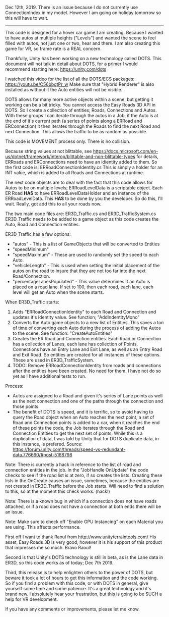 Dec 12th, 2019.   There is an issue because I do not currently use ConnectionIndex in my model.  However I am going on holiday tomorrow so this will have to wait.

-------------------------
This code is designed for a hover car game I am creating.  Because I wanted to have autos at multiple heights ("Levels") and wanted the scene to feel filled with autos, not just one or two, hear and there.  I am also creating this game for VR, so frame rate is a REAL concern.

Thankfully, Unity has been working on a new technology called DOTS.   This document will not talk in detail about DOTS, for a primer I would recommend starting here:  https://unity.com/dots

I watched this video for the list of all the DOTS/ECS packages:  https://youtu.be/C56bbgtPr_w   Make sure that "Hybrid Renderer" is also installed as without it the Auto entities will not be visible.

DOTS allows for many more active objects within a scene, but getting it working can be a bit tricky.  You cannot access the Easy Roads 3D API in DOTS.   So I create a collection of entities; Roads, Connections and Autos.    With these groups I can iterate through the autos in a Job, if the Auto is at the end of it's current path (a series of points along a ERRoad and ERConnection) it then iterates through the Roads to find the next Road and next Connection.   This allows the traffic to be as random as possible.

This code is MOVEMENT process only.  There is no collision.

Because string values at not blittable, see https://docs.microsoft.com/en-us/dotnet/framework/interop/blittable-and-non-blittable-types for details, ERRoads and ERConnections need to have an idientity added to them.   So the first code is; ERRoadConnectionIdentity.cs   This is simply a holder for an INT value, which is added to all Roads and Connections at runtime.

The next code objects are to deal with the fact that this code allows for Autos to be on multiple levels;  ERRoadLevelData is a scriptable object.   Each ER Road **HAS** to have ERRoadLevelDataHolder and an instance of the ERRoadLevelData.  This **HAS** to be done by you the developer.  So do this, I'll wait.   Really, got add this to all your roads now.

The two main code files are: ER3D_Traffic.cs and ER3D_TrafficSystem.cs   ER3D_Traffic needs to be added to a game object as this code creates the Auto, Road and Connection entities.

ER3D_Traffic has a few options:
* "autos" - This is a list of GameObjects that will be converted to Entities
* "speedMinimum"
* "speedMaximum" - These are used to randomly set the speed to each Auto.
* "vehicleLength" - This is used when setting the initial placement of the autos on the road to insure that they are not too far into the next Road/Connection.
* "percentageLanesPopulated" - This value determines if an Auto is placed on a road lane.  If set to 100, then each road, each lane, each level will get an Auto when the scene starts.

When ER3D_Traffic starts:
1) Adds "ERRoadConnectionIdentity" to each Road and Connection and updates it's Identity value.  See function; "AddIndentityMono"
2) Converts the Auto game objects to a new list of Entities.   This saves a ton of time of converting each Auto during the process of adding the Autos to the scene.  See function:  "CreateAutoEntities"
3) Creates the ER Road and Connection entities.   Each Road or Connection has a collection of Lanes, each lane has collection of Points.   Connections have an Entry Lane and Exit Lane, as well as an Entry Road and Exit Road.   So entities are created for all instances of these options.   These are used in ER3D_TrafficSystem.
4) TODO: Remove ERRoadConnectionIdentity from roads and connections after the entities have been created.  No need for them.   I have not do so yet as I have additional tests to run.

Process:
* Autos are assigned to a Road and given it's series of Lane points as well as the next connection and one of the paths through the connection and those points.   
* The benefit of DOTS is speed, and it is terrific, so to avoid having to query the Road object when an Auto reaches the next point, a set of Road and Connection points is added to a car, when it reaches the end of these points the code, the Job iterates through the Road and Connection Entities to get the next set of points.   While this is a duplication of data, I was told by Unity that for DOTS duplicate data, in this instance, is prefered.   Source:  https://forum.unity.com/threads/speed-vs-redundant-data.776660/#post-5168798

Note: There is currently a hack in reference to the list of road and connection entities in the job.  In the "JobHandle OnUpdate" the code checks to see if the road list is at zero, if so creates the lists.   Creating these lists in the OnCreate causes an issue, sometimes, because the entities are not created in ER3D_Traffic before the Job starts.   Will need to find a solution to this, so at the moment this check works.  (hack!)

Note: There is a known bug in which if a connection does not have roads attached, or if a road does not have a connection at both ends there will be an issue.

Note: Make sure to check off "Enable GPU Instancing" on each Material you are using.  This affects performance.

First off I want to thank Raoul from http://www.unityterraintools.com/   His asset, Easy Roads 3D is very good, however it is his support of this product that impresses me so much.  Bravo Raoul!

Second is that  Unity's DOTS technology is still in beta, as is the Lane data in ER3D, so this code works as of today; Dec 7th 2019.   

Third, this release is to help enlighten others to the power of DOTS, but beware it took a lot of hours to get this information and the code working.  So if you find a problem with this code, or with DOTS in general, give yourself some time and some patience.   It's a great technology and it's brand new.   I absolutely hear your frustration, but this is going to be SUCH a help for VR development.

If you have any comments or improvements, please let me know.
